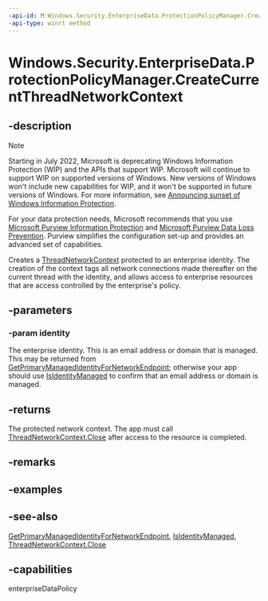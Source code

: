 ```yaml
---
-api-id: M:Windows.Security.EnterpriseData.ProtectionPolicyManager.CreateCurrentThreadNetworkContext(System.String)
-api-type: winrt method
---
```


<!-- Method syntax
public Windows.Security.EnterpriseData.ThreadNetworkContext CreateCurrentThreadNetworkContext(System.String identity)
-->

# Windows.Security.EnterpriseData.ProtectionPolicyManager.CreateCurrentThreadNetworkContext

## -description

> [!NOTE]
> Starting in July 2022, Microsoft is deprecating Windows Information Protection (WIP) and the APIs that support WIP. Microsoft will continue to support WIP on supported versions of Windows. New versions of Windows won't include new capabilities for WIP, and it won't be supported in future versions of Windows. For more information, see [Announcing sunset of Windows Information Protection](https://techcommunity.microsoft.com/t5/windows-it-pro-blog/announcing-the-sunset-of-windows-information-protection-wip/ba-p/3579282).
>
> For your data protection needs, Microsoft recommends that you use [Microsoft Purview Information Protection](/microsoft-365/compliance/information-protection) and [Microsoft Purview Data Loss Prevention](/microsoft-365/compliance/dlp-learn-about-dlp). Purview simplifies the configuration set-up and provides an advanced set of capabilities.

Creates a [ThreadNetworkContext](threadnetworkcontext.md) protected to an enterprise identity. The creation of the context tags all network connections made thereafter on the current thread with the identity, and allows access to enterprise resources that are access controlled by the enterprise's policy.

## -parameters

### -param identity

The enterprise identity. This is an email address or domain that is managed. This may be returned from [GetPrimaryManagedIdentityForNetworkEndpoint](protectionpolicymanager_getprimarymanagedidentityfornetworkendpointasync_9146700.md); otherwise your app should use [IsIdentityManaged](protectionpolicymanager_isidentitymanaged_906801364.md) to confirm that an email address or domain is managed.

## -returns

The protected network context. The app must call [ThreadNetworkContext.Close](threadnetworkcontext_close_811482585.md) after access to the resource is completed.

## -remarks

## -examples

## -see-also

[GetPrimaryManagedIdentityForNetworkEndpoint](protectionpolicymanager_getprimarymanagedidentityfornetworkendpointasync_9146700.md), [IsIdentityManaged](protectionpolicymanager_isidentitymanaged_906801364.md), [ThreadNetworkContext.Close](threadnetworkcontext_close_811482585.md)

## -capabilities

enterpriseDataPolicy
